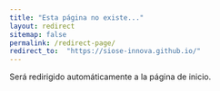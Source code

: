 ```yaml
---
title: "Esta página no existe..."
layout: redirect
sitemap: false
permalink: /redirect-page/
redirect_to:  "https://siose-innova.github.io/"
---
```

Será redirigido automáticamente a la página de inicio.
